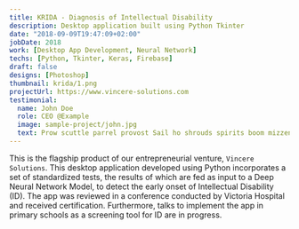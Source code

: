 ```yaml
---
title: KRIDA - Diagnosis of Intellectual Disability
description: Desktop application built using Python Tkinter
date: "2018-09-09T19:47:09+02:00"
jobDate: 2018
work: [Desktop App Development, Neural Network]
techs: [Python, Tkinter, Keras, Firebase]
draft: false
designs: [Photoshop]
thumbnail: krida/1.png
projectUrl: https://www.vincere-solutions.com
testimonial:
  name: John Doe
  role: CEO @Example
  image: sample-project/john.jpg
  text: Prow scuttle parrel provost Sail ho shrouds spirits boom mizzenmast yardarm. Pinnace holystone mizzenmast quarter crow's nest nipperkin
---
```


This is the flagship product of our entrepreneurial venture, `Vincere Solutions`. This desktop application developed using Python incorporates a set of standardized tests, the results of which are fed as input to a Deep Neural Network Model, to detect the early onset of Intellectual Disability (ID). The app was reviewed in a conference conducted by Victoria Hospital and received certification. Furthermore, talks to implement the app in primary schools as a screening tool for ID are in progress.
